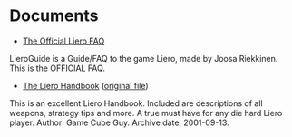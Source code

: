 # Documents

* [The Official Liero FAQ](THE_OFFICIAL_LIERO_FAQ.txt)

LieroGuide is a Guide/FAQ to the game Liero, made by Joosa Riekkinen. This is the OFFICIAL FAQ.

* [The Liero Handbook](the-liero-handbook.md) ([original file](lierohandbook.zip))

This is an excellent Liero Handbook. Included are descriptions of all weapons, strategy tips and more. A true must have for any die hard Liero player. Author: Game Cube Guy. Archive date: 2001-09-13.
